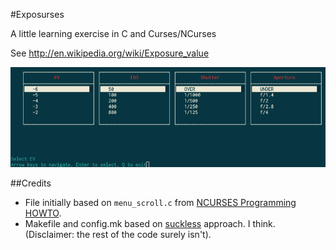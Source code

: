 #Exposurses

A little learning exercise in C and Curses/NCurses

See http://en.wikipedia.org/wiki/Exposure_value

![](./exposurses.png)

##Credits

- File initially based on `menu_scroll.c` from [NCURSES Programming HOWTO](http://tldp.org/HOWTO/NCURSES-Programming-HOWTO/intro.html).
- Makefile and config.mk based on [suckless](http://suckless.org/) approach. I think. (Disclaimer: the rest of the code surely isn't).
